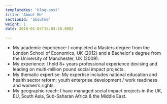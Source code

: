 ```yaml
---
templateKey: 'blog-post'
title: 'About Me'
sectionId: 'aboutme'
weight: 1
date: 2018-01-04T15:04:10.000Z

---
```

<div class="profile"></div>

* My academic experience: I completed a Masters degree from the London School of Economics, UK (2012) and a Bachelor's degree from the University of Manchester, UK (2009).
* My experience: I hold 8+ years professional experience devising and leading on multi-million pound social impact projects.
* My thematic expertise: My expertise includes national education and health sector reform; youth enterprise development / work readiness and women’s rights.
* My geographic reach: I have managed social impact projects in the UK, EU, South Asia, Sub-Saharan Africa & the Middle East.

